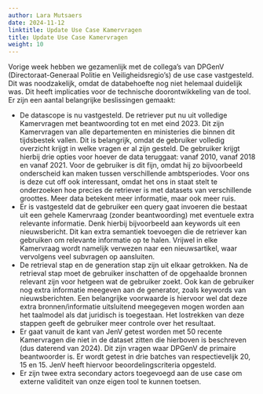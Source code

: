 ```yaml
---
author: Lara Mutsaers
date: 2024-11-12
linktitle: Update Use Case Kamervragen
title: Update Use Case Kamervragen
weight: 10
---
```


Vorige week hebben we gezamenlijk met de collega’s van DPGenV (Directoraat-Generaal Politie en Veiligheidsregio’s) de use case vastgesteld. Dit was noodzakelijk, omdat de databehoefte nog niet helemaal duidelijk was. Dit heeft implicaties voor de technische doorontwikkeling van de tool. Er zijn een aantal belangrijke beslissingen gemaakt:

-	De datascope is nu vastgesteld. De retriever put nu uit volledige Kamervragen met beantwoording tot en met eind 2023. Dit zijn Kamervragen van alle departementen en ministeries die binnen dit tijdsbestek vallen. Dit is belangrijk, omdat de gebruiker volledig overzicht krijgt in welke vragen er al zijn gesteld. De gebruiker krijgt hierbij drie opties voor hoever de data teruggaat: vanaf 2010, vanaf 2018 en vanaf 2021. Voor de gebruiker is dit fijn, omdat hij zo bijvoorbeeld onderscheid kan maken tussen verschillende ambtsperiodes. Voor ons is deze cut off ook interessant, omdat het ons in staat stelt te onderzoeken hoe precies de retriever is met datasets van verschillende groottes. Meer data betekent meer informatie, maar ook meer ruis. 
-	Er is vastgesteld dat de gebruiker een query gaat invoeren die bestaat uit een gehele Kamervraag (zonder beantwoording) met eventuele extra relevante informatie. Denk hierbij bijvoorbeeld aan keywords uit een nieuwsbericht. Dit kan extra semantiek toevoegen die de retriever kan gebruiken om relevante informatie op te halen. Vrijwel in elke Kamervraag wordt namelijk verwezen naar een nieuwsartikel, waar vervolgens veel subvragen op aansluiten.
-	De retrieval stap en de generation stap zijn uit elkaar getrokken. Na de retrieval stap moet de gebruiker inschatten of de opgehaalde bronnen relevant zijn voor hetgeen wat de gebruiker zoekt. Ook kan de gebruiker nog extra informatie meegeven aan de generator, zoals keywords van nieuwsberichten. Een belangrijke voorwaarde is hiervoor wel dat deze extra bronnen/informatie uitsluitend meegegeven mogen worden aan het taalmodel als dat juridisch is toegestaan. Het lostrekken van deze stappen geeft de gebruiker meer controle over het resultaat.
-	Er gaat vanuit de kant van JenV getest worden met 50 recente Kamervragen die niet in de dataset zitten die hierboven is beschreven (dus daterend van 2024). Dit zijn vragen waar DPGenV de primaire beantwoorder is. Er wordt getest in drie batches van respectievelijk 20, 15 en 15. JenV heeft hiervoor beoordelingscriteria opgesteld.
-	Er zijn twee extra secondary actors toegevoegd aan de use case om externe validiteit van onze eigen tool te kunnen toetsen. 
